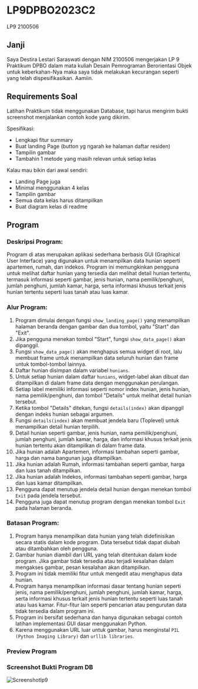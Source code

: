 # LP9DPBO2023C2
LP9 2100506

## Janji
Saya Destira Lestari Saraswati dengan NIM 2100506 mengerjakan LP 9 Praktikum DPBO dalam mata kuliah Desain Pemrograman Berorientasi Objek untuk keberkahan-Nya maka saya tidak melakukan kecurangan seperti yang telah dispesifikasikan. Aamiin.

## Requirements Soal
Latihan Praktikum tidak menggunakan Database, tapi harus mengirim bukti screenshot menjalankan contoh kode yang dikirim.

Spesifikasi:
* Lengkapi fitur summary
* Buat landing Page (button yg ngarah ke halaman daftar residen)
* Tampilin gambar
* Tambahin 1 metode yang masih relevan untuk setiap kelas

Kalau mau bikin dari awal sendiri:
* Landing Page juga
* Minimal menggunakan 4 kelas
* Tampilin gambar
* Semua data kelas harus ditampilkan
* Buat diagram kelas di readme

## Program
### Deskripsi Program:
Program di atas merupakan aplikasi sederhana berbasis GUI (Graphical User Interface) yang digunakan untuk menampilkan data hunian seperti apartemen, rumah, dan indekos. Program ini memungkinkan pengguna untuk melihat daftar hunian yang tersedia dan melihat detail hunian tertentu, termasuk informasi seperti gambar, jenis hunian, nama pemilik/penghuni, jumlah penghuni, jumlah kamar, harga, serta informasi khusus terkait jenis hunian tertentu seperti luas tanah atau luas kamar.

### Alur Program:
1. Program dimulai dengan fungsi `show_landing_page()` yang menampilkan halaman beranda dengan gambar dan dua tombol, yaitu "Start" dan "Exit".
2. Jika pengguna menekan tombol "Start", fungsi `show_data_page()` akan dipanggil.
3. Fungsi `show_data_page()` akan menghapus semua widget di root, lalu membuat frame untuk menampilkan data seluruh hunian dan frame untuk tombol-tombol lainnya.
4. Daftar hunian disimpan dalam variabel `hunians`.
5. Untuk setiap hunian dalam daftar `hunians`, widget-label akan dibuat dan ditampilkan di dalam frame data dengan menggunakan perulangan.
6. Setiap label memiliki informasi seperti nomor index hunian, jenis hunian, nama pemilik/penghuni, dan tombol "Details" untuk melihat detail hunian tersebut.
7. Ketika tombol "Details" ditekan, fungsi `details(index)` akan dipanggil dengan indeks hunian sebagai argumen.
8. Fungsi `details(index)` akan membuat jendela baru (Toplevel) untuk menampilkan detail hunian terpilih.
9. Detail hunian seperti gambar, jenis hunian, nama pemilik/penghuni, jumlah penghuni, jumlah kamar, harga, dan informasi khusus terkait jenis hunian tertentu akan ditampilkan di dalam frame data.
10. Jika hunian adalah Apartemen, informasi tambahan seperti gambar, harga dan nama bangunan juga ditampilkan.
11. Jika hunian adalah Rumah, informasi tambahan seperti gambar, harga dan luas tanah ditampilkan.
12. Jika hunian adalah Indekos, informasi tambahan seperti gambar, harga dan luas kamar ditampilkan.
13. Pengguna dapat menutup jendela detail hunian dengan menekan tombol `Exit` pada jendela tersebut.
14. Pengguna juga dapat menutup program dengan menekan tombol `Exit` pada halaman beranda.

### Batasan Program:
1. Program hanya menampilkan data hunian yang telah didefinisikan secara statis dalam kode program. Data tersebut tidak dapat diubah atau ditambahkan oleh pengguna.
2. Gambar hunian diambil dari URL yang telah ditentukan dalam kode program. Jika gambar tidak tersedia atau terjadi kesalahan dalam mengakses gambar, pesan kesalahan akan ditampilkan.
3. Program ini tidak memiliki fitur untuk mengedit atau menghapus data hunian.
4. Program hanya menampilkan informasi dasar tentang hunian seperti jenis, nama pemilik/penghuni, jumlah penghuni, jumlah kamar, harga, serta informasi khusus terkait jenis hunian tertentu seperti luas tanah atau luas kamar. Fitur-fitur lain seperti pencarian atau pengurutan data tidak tersedia dalam program ini.
5. Program ini bersifat sederhana dan hanya digunakan sebagai contoh latihan implementasi GUI dasar menggunakan Python.
6. Karena menggunakan URL luar untuk gambar, harus menginstal `PIL (Python Imaging Library)` dan `urllib libraries`.

### Preview Program




### Screenshot Bukti Program DB
![Screenshotlp9](https://github.com/desttari/LP9DPBO2023C2/assets/100773981/0a2835d2-de4b-4e90-9ae6-07f85af13a30)

